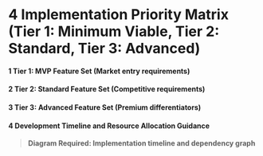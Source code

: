 # 4 Implementation Priority Matrix (Tier 1: Minimum Viable, Tier 2: Standard, Tier 3: Advanced)


#### 1 Tier 1: MVP Feature Set (Market entry requirements)


#### 2 Tier 2: Standard Feature Set (Competitive requirements)


#### 3 Tier 3: Advanced Feature Set (Premium differentiators)


#### 4 Development Timeline and Resource Allocation Guidance


> **Diagram Required: Implementation timeline and dependency graph**


